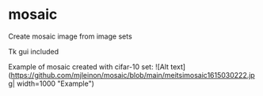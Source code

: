# mosaic
Create mosaic image from image sets

Tk gui included

Example of mosaic created with cifar-10 set:
![Alt text](https://github.com/mjleinon/mosaic/blob/main/meitsimosaic1615030222.jpg| width=1000 "Example")

